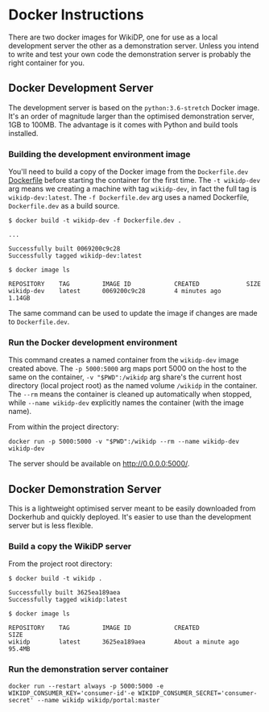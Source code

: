Docker Instructions
===================
There are two docker images for WikiDP, one for use as a local development server
the other as a demonstration server. Unless you intend to write and test your own
code the demonstration server is probably the right container for you.

Docker Development Server
------------------------------
The development server is based on the `python:3.6-stretch` Docker image. It's
an order of magnitude larger than the optimised demonstration server, 1GB to
100MB. The advantage is it comes with Python and build tools installed.

### Building the development environment image
You'll need to build a copy of the Docker image from the `Dockerfile.dev`
[Dockerfile](https://docs.docker.com/engine/reference/builder/) before starting
the container for the first time. The `-t wikidp-dev` arg means we creating a machine
with tag `wikidp-dev`, in fact the full tag is `wikidp-dev:latest`. The
`-f Dockerfile.dev` arg uses a named Dockerfile, `Dockerfile.dev` as a build source.

```
$ docker build -t wikidp-dev -f Dockerfile.dev .

...

Successfully built 0069200c9c28
Successfully tagged wikidp-dev:latest

$ docker image ls

REPOSITORY    TAG         IMAGE ID            CREATED             SIZE
wikidp-dev    latest      0069200c9c28        4 minutes ago       1.14GB
```
The same command can be used to update the image if changes are made to `Dockerfile.dev`.

### Run the Docker development environment
This command creates a named container from the `wikidp-dev` image created above.
The `-p 5000:5000` arg maps port 5000 on the host to the same on the container,
`-v "$PWD":/wikidp` arg share's the current host directory (local project root) as
the named volume `/wikidp` in the container. The `--rm` means the container
is cleaned up automatically when stopped, while `--name wikidp-dev` explicitly
names the container (with the image name).

From within the project directory:
```
docker run -p 5000:5000 -v "$PWD":/wikidp --rm --name wikidp-dev wikidp-dev
```
The server should be available on <http://0.0.0.0:5000/>.

Docker Demonstration Server
---------------------------
This is a lightweight optimised server meant to be easily downloaded from Dockerhub
and quickly deployed. It's easier to use than the development server but is less
flexible.
### Build a copy the WikiDP server
From the project root directory:
```
$ docker build -t wikidp .

Successfully built 3625ea189aea
Successfully tagged wikidp:latest

$ docker image ls

REPOSITORY    TAG         IMAGE ID            CREATED              SIZE
wikidp        latest      3625ea189aea        About a minute ago   95.4MB
```

### Run the demonstration server container
```
docker run --restart always -p 5000:5000 -e WIKIDP_CONSUMER_KEY='consumer-id'-e WIKIDP_CONSUMER_SECRET='consumer-secret' --name wikidp wikidp/portal:master
```
